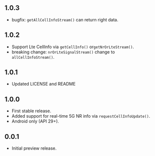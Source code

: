 ## 1.0.3
- bugfix: `getAllCellInfoStream()` can return right data.

## 1.0.2
- Support Lte CellInfo via `getCellInfo()` or`getNrOrLteStream()`.
- breaking change: `nrOrLteSignalStream()` change to `allCellInfoStream()`.

## 1.0.1
- Updated LICENSE and README

## 1.0.0

- First stable release.
- Added support for real-time 5G NR info via `requestCellInfoUpdate()`.
- Android only (API 29+).

## 0.0.1

- Initial preview release.

